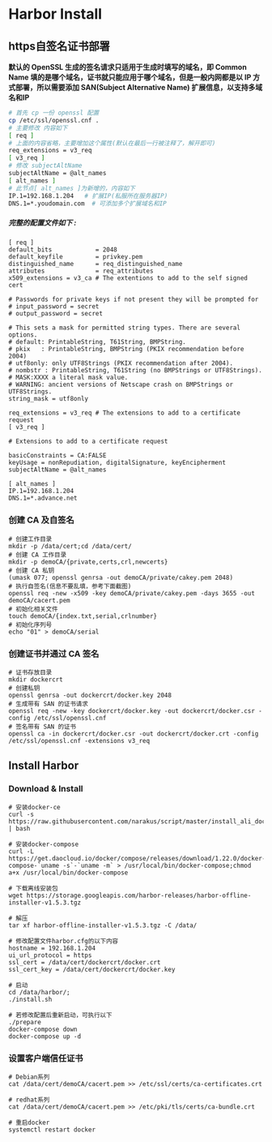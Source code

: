 # Harbor Install



## https自签名证书部署

**默认的 OpenSSL 生成的签名请求只适用于生成时填写的域名，即 Common Name 填的是哪个域名，证书就只能应用于哪个域名，但是一般内网都是以 IP 方式部署，所以需要添加 SAN(Subject Alternative Name) 扩展信息，以支持多域名和IP** 



<!--redhat系列openssl配置文件在/etc/pki/tls/openssl.cnf,debian系列配置文件在/etc/ssl/openssl.cnf-->

```bash
# 首先 cp 一份 openssl 配置
cp /etc/ssl/openssl.cnf .
# 主要修改 内容如下
[ req ]
# 上面的内容省略，主要增加这个属性(默认在最后一行被注释了，解开即可)
req_extensions = v3_req
[ v3_req ]
# 修改 subjectAltName
subjectAltName = @alt_names
[ alt_names ]
# 此节点[ alt_names ]为新增的，内容如下
IP.1=192.168.1.204   # 扩展IP(私服所在服务器IP)
DNS.1=*.youdomain.com  # 可添加多个扩展域名和IP
```



##### 完整的配置文件如下 :

```shell
[ req ]
default_bits            = 2048
default_keyfile         = privkey.pem
distinguished_name      = req_distinguished_name
attributes              = req_attributes
x509_extensions = v3_ca # The extentions to add to the self signed cert

# Passwords for private keys if not present they will be prompted for
# input_password = secret
# output_password = secret

# This sets a mask for permitted string types. There are several options.
# default: PrintableString, T61String, BMPString.
# pkix   : PrintableString, BMPString (PKIX recommendation before 2004)
# utf8only: only UTF8Strings (PKIX recommendation after 2004).
# nombstr : PrintableString, T61String (no BMPStrings or UTF8Strings).
# MASK:XXXX a literal mask value.
# WARNING: ancient versions of Netscape crash on BMPStrings or UTF8Strings.
string_mask = utf8only

req_extensions = v3_req # The extensions to add to a certificate request
[ v3_req ]

# Extensions to add to a certificate request

basicConstraints = CA:FALSE
keyUsage = nonRepudiation, digitalSignature, keyEncipherment
subjectAltName = @alt_names

[ alt_names ]
IP.1=192.168.1.204
DNS.1=*.advance.net
```



### 创建 CA 及自签名

```shell
# 创建工作目录
mkdir -p /data/cert;cd /data/cert/
# 创建 CA 工作目录
mkdir -p demoCA/{private,certs,crl,newcerts}
# 创建 CA 私钥
(umask 077; openssl genrsa -out demoCA/private/cakey.pem 2048)
# 执行自签名(信息不要乱填，参考下面截图)
openssl req -new -x509 -key demoCA/private/cakey.pem -days 3655 -out demoCA/cacert.pem
# 初始化相关文件
touch demoCA/{index.txt,serial,crlnumber}
# 初始化序列号
echo "01" > demoCA/serial
```



### 创建证书并通过 CA 签名

```shell
# 证书存放目录
mkdir dockercrt
# 创建私钥
openssl genrsa -out dockercrt/docker.key 2048
# 生成带有 SAN 的证书请求
openssl req -new -key dockercrt/docker.key -out dockercrt/docker.csr -config /etc/ssl/openssl.cnf
# 签名带有 SAN 的证书
openssl ca -in dockercrt/docker.csr -out dockercrt/docker.crt -config /etc/ssl/openssl.cnf -extensions v3_req
```



## Install Harbor



### Download & Install

```shell
# 安装docker-ce
curl -s https://raw.githubusercontent.com/narakus/script/master/install_ali_docker_ce.sh  | bash

# 安装docker-compose
curl -L https://get.daocloud.io/docker/compose/releases/download/1.22.0/docker-compose-`uname -s`-`uname -m` > /usr/local/bin/docker-compose;chmod a+x /usr/local/bin/docker-compose

# 下载离线安装包
wget https://storage.googleapis.com/harbor-releases/harbor-offline-installer-v1.5.3.tgz

# 解压
tar xf harbor-offline-installer-v1.5.3.tgz -C /data/

# 修改配置文件harbor.cfg的以下内容
hostname = 192.168.1.204
ui_url_protocol = https
ssl_cert = /data/cert/dockercrt/docker.crt      
ssl_cert_key = /data/cert/dockercrt/docker.key 

# 启动
cd /data/harbor/;
./install.sh

# 若修改配置后重新启动，可执行以下
./prepare
docker-compose down
docker-compose up -d 
```



### 设置客户端信任证书

<!--解决：x509: certificate signed by unknown authority-->

```shell
# Debian系列
cat /data/cert/demoCA/cacert.pem >> /etc/ssl/certs/ca-certificates.crt

# redhat系列
cat /data/cert/demoCA/cacert.pem >> /etc/pki/tls/certs/ca-bundle.crt

# 重启docker
systemctl restart docker

```



[漠然blog]: https://mritd.me/2016/07/03/Harbor-%E4%BC%81%E4%B8%9A%E7%BA%A7-Docker-Registry-HTTPS%E9%85%8D%E7%BD%AE/
[官方文档]: https://github.com/goharbor/harbor/blob/master/docs/installation_guide.md


